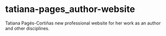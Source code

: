 # tatiana-pages_author-website
 Tatiana Pagés-Cortiñas new professional website for her work as an author and other disciplines.
